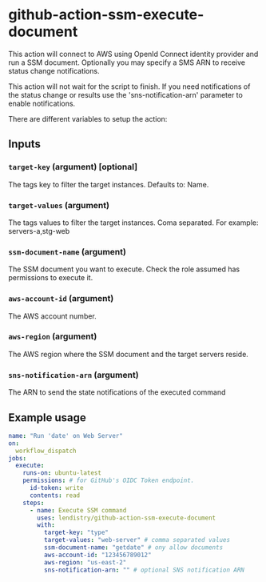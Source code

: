 # github-action-ssm-execute-document

This action will connect to AWS using OpenId Connect identity provider and run a SSM document.
Optionally you may specify a SMS ARN to receive status change notifications.

This action will not wait for the script to finish. If you need notifications of the status change
or results use the 'sns-notification-arn' parameter to enable notifications.

There are different variables to setup the action:

## Inputs

### `target-key` (argument) [optional]

The tags key to filter the target instances. Defaults to: Name.

### `target-values` (argument)

The tags values to filter the target instances. Coma separated.
For example: servers-a,stg-web

### `ssm-document-name` (argument)

The SSM document you want to execute. Check the role assumed has permissions to execute it.

### `aws-account-id` (argument)

The AWS account number.

### `aws-region` (argument)

The AWS region where the SSM document and the target servers reside.

### `sns-notification-arn` (argument)

The ARN to send the state notifications of the executed command

## Example usage

```yaml
name: "Run 'date' on Web Server"
on:
  workflow_dispatch
jobs:
  execute:
    runs-on: ubuntu-latest    
    permissions: # for GitHub's OIDC Token endpoint.
      id-token: write 
      contents: read
    steps:
      - name: Execute SSM command
        uses: lendistry/github-action-ssm-execute-document
        with:
          target-key: "type"
          target-values: "web-server" # comma separated values
          ssm-document-name: "getdate" # ony allow documents
          aws-account-id: "123456789012"
          aws-region: "us-east-2"
          sns-notification-arn: "" # optional SNS notification ARN
```